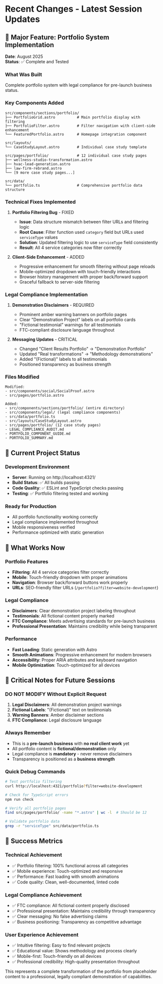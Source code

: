 # Recent Changes - Latest Session Updates

## 🚀 Major Feature: Portfolio System Implementation
**Date**: August 2025  
**Status**: ✅ Complete and Tested

### What Was Built
Complete portfolio system with legal compliance for pre-launch business status.

### Key Components Added
```
src/components/sections/portfolio/
├── PortfolioGrid.astro          # Main portfolio display with filtering
├── PortfolioFilter.astro        # Filter navigation with client-side enhancement
└── FeaturedPortfolio.astro      # Homepage integration component

src/layouts/
└── CaseStudyLayout.astro        # Individual case study template

src/pages/portfolio/             # 12 individual case study pages
├── wellness-studio-transformation.astro
├── hvac-lead-generation.astro
├── law-firm-rebrand.astro
└── [9 more case study pages...]

src/data/
└── portfolio.ts                 # Comprehensive portfolio data structure
```

### Technical Fixes Implemented
1. **Portfolio Filtering Bug** - FIXED
   - **Issue**: Data structure mismatch between filter URLs and filtering logic
   - **Root Cause**: Filter function used `category` field but URLs used `serviceType` values
   - **Solution**: Updated filtering logic to use `serviceType` field consistently
   - **Result**: All 4 service categories now filter correctly

2. **Client-Side Enhancement** - ADDED
   - Progressive enhancement for smooth filtering without page reloads
   - Mobile-optimized dropdown with touch-friendly interactions
   - Browser history management with proper back/forward support
   - Graceful fallback to server-side filtering

### Legal Compliance Implementation
1. **Demonstration Disclaimers** - REQUIRED
   - Prominent amber warning banners on portfolio pages
   - Clear "Demonstration Project" labels on all portfolio cards
   - "Fictional testimonial" warnings for all testimonials
   - FTC-compliant disclosure language throughout

2. **Messaging Updates** - CRITICAL
   - Changed "Client Results Portfolio" → "Demonstration Portfolio"
   - Updated "Real transformations" → "Methodology demonstrations"
   - Added "(Fictional)" labels to all testimonials
   - Positioned transparency as business strength

### Files Modified
```
Modified:
- src/components/social/SocialProof.astro
- src/pages/portfolio.astro

Added:
- src/components/sections/portfolio/ (entire directory)
- src/components/legal/ (legal compliance components)
- src/data/portfolio.ts
- src/layouts/CaseStudyLayout.astro
- src/pages/portfolio/ (12 case study pages)
- LEGAL_COMPLIANCE_AUDIT.md
- PORTFOLIO_COMPONENT_GUIDE.md
- PORTFOLIO_SUMMARY.md
```

## 🎯 Current Project Status

### Development Environment
- **Server**: Running on http://localhost:4321/
- **Build Status**: ✅ All builds passing
- **Code Quality**: ✅ ESLint and TypeScript checks passing
- **Testing**: ✅ Portfolio filtering tested and working

### Ready for Production
- All portfolio functionality working correctly
- Legal compliance implemented throughout
- Mobile responsiveness verified
- Performance optimized with static generation

## 🔄 What Works Now

### Portfolio Features
- **Filtering**: All 4 service categories filter correctly
- **Mobile**: Touch-friendly dropdown with proper animations
- **Navigation**: Browser back/forward buttons work properly
- **URLs**: SEO-friendly filter URLs (`/portfolio?filter=website-development`)

### Legal Compliance
- **Disclaimers**: Clear demonstration project labeling throughout
- **Testimonials**: All fictional content properly marked
- **FTC Compliance**: Meets advertising standards for pre-launch business
- **Professional Presentation**: Maintains credibility while being transparent

### Performance
- **Fast Loading**: Static generation with Astro
- **Smooth Animations**: Progressive enhancement for modern browsers
- **Accessibility**: Proper ARIA attributes and keyboard navigation
- **Mobile Optimization**: Touch-optimized for all devices

## 🚨 Critical Notes for Future Sessions

### DO NOT MODIFY Without Explicit Request
1. **Legal Disclaimers**: All demonstration project warnings
2. **Fictional Labels**: "(Fictional)" text on testimonials
3. **Warning Banners**: Amber disclaimer sections
4. **FTC Compliance**: Legal disclosure language

### Always Remember
- This is a **pre-launch business** with **no real client work** yet
- All portfolio content is **fictional/demonstration** only
- Legal compliance is **mandatory** - never remove disclaimers
- Transparency is positioned as a **business strength**

### Quick Debug Commands
```bash
# Test portfolio filtering
curl http://localhost:4321/portfolio?filter=website-development

# Check for TypeScript errors
npm run check

# Verify all portfolio pages
find src/pages/portfolio/ -name "*.astro" | wc -l  # Should be 12

# Validate portfolio data
grep -r "serviceType" src/data/portfolio.ts
```

## 🎉 Success Metrics

### Technical Achievement
- ✅ Portfolio filtering: 100% functional across all categories
- ✅ Mobile experience: Touch-optimized and responsive
- ✅ Performance: Fast loading with smooth animations
- ✅ Code quality: Clean, well-documented, linted code

### Legal Compliance Achievement
- ✅ FTC compliance: All fictional content properly disclosed
- ✅ Professional presentation: Maintains credibility through transparency
- ✅ Clear messaging: No false advertising claims
- ✅ Business positioning: Transparency as competitive advantage

### User Experience Achievement
- ✅ Intuitive filtering: Easy to find relevant projects
- ✅ Educational value: Shows methodology and process clearly
- ✅ Mobile-first: Touch-friendly on all devices
- ✅ Professional credibility: High-quality presentation throughout

This represents a complete transformation of the portfolio from placeholder content to a professional, legally compliant demonstration of capabilities.